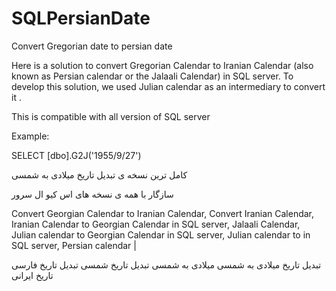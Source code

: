 # SQLPersianDate

Convert Gregorian date to persian date 

Here is a solution to convert Gregorian Calendar to Iranian Calendar (also known as Persian calendar or the Jalaali Calendar) in SQL server.
To develop this solution, we used Julian calendar as an intermediary to convert it .

 This is compatible with all version of SQL server

Example:

SELECT [dbo].G2J('1955/9/27') 


کامل ترین نسخه ی تبدیل تاریخ میلادی به شمسی

سازگار با همه ی نسخه های اس کیو ال سرور






Convert Georgian Calendar to Iranian Calendar, Convert Iranian Calendar, Iranian Calendar to Georgian Calendar in SQL server, Jalaali Calendar, Julian calendar to Georgian Calendar in SQL server, Julian calendar to in SQL server, Persian calendar |
 
 
  تبدیل تاریخ میلادی به شمسی
  میلادی به شمسی
  تبدیل تاریخ شمسی
  تبدیل تاریخ فارسی
  تاریخ ایرانی
